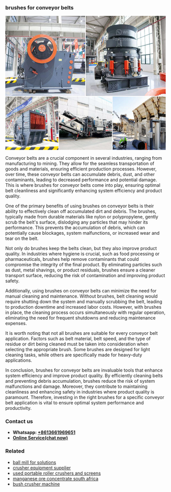 <h3>brushes for conveyor belts</h3><img src='1704951485.jpg' alt=''><p>Conveyor belts are a crucial component in several industries, ranging from manufacturing to mining. They allow for the seamless transportation of goods and materials, ensuring efficient production processes. However, over time, these conveyor belts can accumulate debris, dust, and other contaminants, leading to decreased performance and potential damage. This is where brushes for conveyor belts come into play, ensuring optimal belt cleanliness and significantly enhancing system efficiency and product quality.</p><p>One of the primary benefits of using brushes on conveyor belts is their ability to effectively clean off accumulated dirt and debris. The brushes, typically made from durable materials like nylon or polypropylene, gently scrub the belt's surface, dislodging any particles that may hinder its performance. This prevents the accumulation of debris, which can potentially cause blockages, system malfunctions, or increased wear and tear on the belt.</p><p>Not only do brushes keep the belts clean, but they also improve product quality. In industries where hygiene is crucial, such as food processing or pharmaceuticals, brushes help remove contaminants that could compromise the integrity of the final product. By eliminating particles such as dust, metal shavings, or product residuals, brushes ensure a cleaner transport surface, reducing the risk of contamination and improving product safety.</p><p>Additionally, using brushes on conveyor belts can minimize the need for manual cleaning and maintenance. Without brushes, belt cleaning would require shutting down the system and manually scrubbing the belt, leading to production downtime and increased labor costs. However, with brushes in place, the cleaning process occurs simultaneously with regular operation, eliminating the need for frequent shutdowns and reducing maintenance expenses.</p><p>It is worth noting that not all brushes are suitable for every conveyor belt application. Factors such as belt material, belt speed, and the type of residue or dirt being cleaned must be taken into consideration when selecting the appropriate brush. Some brushes are designed for light cleaning tasks, while others are specifically made for heavy-duty applications.</p><p>In conclusion, brushes for conveyor belts are invaluable tools that enhance system efficiency and improve product quality. By efficiently cleaning belts and preventing debris accumulation, brushes reduce the risk of system malfunctions and damage. Moreover, they contribute to maintaining cleanliness and enhancing safety in industries where product quality is paramount. Therefore, investing in the right brushes for a specific conveyor belt application is vital to ensure optimal system performance and productivity.</p><h3>Contact us</h3><ul><li><strong>Whatsapp:&nbsp;<a href="https://wa.me/8613661969651">+8613661969651</a></strong></li><li><a href="https://swt.shibang-china.com/?git&amp;zhl&amp;brushes for conveyor belts"><strong>Online Service(chat now)</strong></a></li></ul><h3>Related</h3><ul><li><a href='ball mill for solutions.md'>ball mill for solutions</a></li><li><a href='crusher equipment supplier.md'>crusher equipment supplier</a></li><li><a href='used portable roller crushers and screens.md'>used portable roller crushers and screens</a></li><li><a href='manganese ore concentrate south africa.md'>manganese ore concentrate south africa</a></li><li><a href='bush crusher machine.md'>bush crusher machine</a></li></ul>